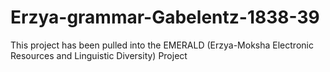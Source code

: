 # Erzya-grammar-Gabelentz-1838-39
This project has been pulled into the EMERALD
(Erzya-Moksha Electronic Resources and Linguistic Diversity) Project

